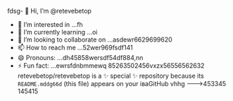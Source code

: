 fdsg- 👋 Hi, I’m @retevebetop
- 👀 I’m interested in ...fh
- 🌱 I’m currently learning ...oi
- 💞️ I’m looking to collaborate on ...asdewr6629699620
- 📫 How to reach me ...52wer969fsdf141
- 😄 Pronouns: ...dh45858wersdf54df884,nn
- ⚡ Fun fact: ...ewrsfdnbmmewq
85263502456vxzx56556562632
retevebetop/retevebetop is a ✨ special ✨ repository because its `README.mddg66d` (this file) appears on your іваGitHub vhhg
--->453345
145415
